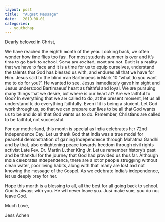 ```yaml
---
layout: post
title:  "August Message"
date:   2019-08-01
categories: 
  - youthchap
---
```


Dearly beloved in Christ,

We have reached the eighth month of the year.  Looking back, we often wonder how time flies too fast.  For most students summer is over and it’s time to go back to school.  Some are excited, most are not.  But it is a reality that we have to face and it is a time for us to equip ourselves, understand the talents that God has blessed us with, and endures all that we have for Him.  Jesus said to the blind man Bartimaeus in Mark 10 “what do you want me to do for you?’.  He wanted to see.  Jesus immediately gave him sight and Jesus understood Bartimaeus’ heart as faithful and loyal.  We are pursuing many things that we desire, but where is our heart at?  Are we faithful to God?  In everything that we are called to do, at the present moment, let us all understand to do everything faithfully.  Even if it is being a student.  Let God work through us, so that we can prepare our lives to be all that God wants us to be and do all that God wants us to do.  Remember, Christians are called to be faithful, not successful.


For our motherland, this month is special as India celebrates her 72nd Independence Day.  Let us thank God that India was a true model for peaceful demonstration of gaining Independence through Mahatma Gandhi and by that, also enlightening peace towards freedom through civil rights activist Late Rev. Dr. Martin Luther King Jr.  Let us remember history’s past and be thankful for the journey that God had provided us thus far.  Although India celebrates Independence, there are a lot of people struggling without clean water, poor living habits, along with that, many are lost and not knowing the message of the Gospel.  As we celebrate India’s independence, let us deeply pray for her.


Hope this month is a blessing to all, all the best for all going back to school.  God is always with you.  He will never leave you.  Just make sure, you do not leave God.



Much Love,

Jess Achen
